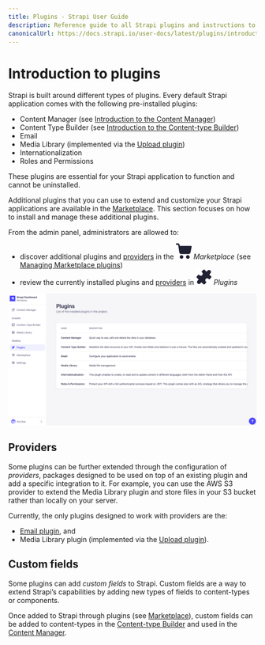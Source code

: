 ```yaml
---
title: Plugins - Strapi User Guide
description: Reference guide to all Strapi plugins and instructions to use these plugins.
canonicalUrl: https://docs.strapi.io/user-docs/latest/plugins/introduction-to-plugins.html
---
```


# Introduction to plugins

Strapi is built around different types of plugins. Every default Strapi application comes with the following pre-installed plugins:

* Content Manager (see [Introduction to the Content Manager](../content-manager/introduction-to-content-manager.md))
* Content Type Builder (see [Introduction to the Content-type Builder](../content-types-builder/introduction-to-content-types-builder.md))
* Email
* Media Library (implemented via the [Upload plugin](../../../developer-docs/latest/plugins/upload.md))
* Internationalization
* Roles and Permissions

These plugins are essential for your Strapi application to function and cannot be uninstalled.

Additional plugins that you can use to extend and customize your Strapi applications are available in the [Marketplace](../plugins/installing-plugins-via-marketplace.md). This section focuses on how to install and manage these additional plugins.

From the admin panel, administrators are allowed to:

- discover additional plugins and [providers](#providers) in the ![Marketplace icon](../assets/icons/marketplace.svg) _Marketplace_ (see [Managing Marketplace plugins](/user-docs/latest/plugins/installing-plugins-via-marketplace.md))
- review the currently installed plugins and [providers](#providers) in ![Plugins icon](../assets/icons/plugins.svg) _Plugins_

![Plugins settings](../assets/plugins/plugins-settings.png)

## Providers

Some plugins can be further extended through the configuration of _providers_, packages designed to be used on top of an existing plugin and add a specific integration to it. For example, you can use the AWS S3 provider to extend the Media Library plugin and store files in your S3 bucket rather than locally on your server.

Currently, the only plugins designed to work with providers are the:

* [Email plugin](/developer-docs/latest/plugins/email.md), and
* Media Library plugin (implemented via the [Upload plugin](/developer-docs/latest/plugins/upload.md)).

## Custom fields

Some plugins can add _custom fields_ to Strapi. Custom fields are a way to extend Strapi’s capabilities by adding new types of fields to content-types or components.

Once added to Strapi through plugins (see [Marketplace](/user-docs/latest/plugins/installing-plugins-via-marketplace.md)), custom fields can be added to content-types in the [Content-type Builder](/user-docs/latest/content-types-builder/configuring-fields-content-type.md#custom-fields) and used in the [Content Manager](/user-docs/latest/content-manager/writing-content.md).

